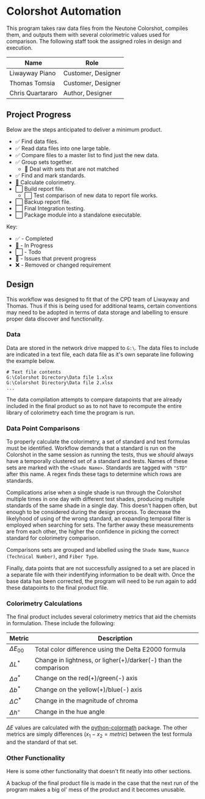 # Colorshot Automation
This program takes raw data files from the Neutone Colorshot, compiles them, and outputs them with several colorimetric values used for comparison. The following staff took the assigned roles in design and execution.

Name | Role
--|--
Liwayway Piano | Customer, Designer
Thomas Tomsia | Customer, Designer
Chris Quartararo | Author, Designer

## Project Progress
Below are the steps anticipated to deliver a minimum product.

- :white_check_mark: Find data files.
- :white_check_mark: Read data files into one large table.
- :white_check_mark: Compare files to a master list to find just the new data.
- :white_check_mark: Group sets together.
    - :large_orange_diamond: Deal with sets that are not matched 
- :white_check_mark: Find and mark standards.
- :large_orange_diamond: Calculate colorimetry.
- :white_large_square: Build report file.
    - :white_large_square: Test comparison of new data to report file works.
- :white_large_square: Backup report file.
- :white_large_square: Final Integration testing.
- :white_large_square: Package module into a standalone executable.

Key:
- :white_check_mark: - Completed
- :large_orange_diamond: - In Progress
- :white_large_square: - Todo
- :red_circle: - Issues that prevent progress
- :x: - Removed or changed requirement

## Design
This workflow was designed to fit that of the CPD team of Liwayway and Thomas. Thus if this is being used for additional teams, certain conventions may need to be adopted in terms of data storage and labelling to ensure proper data discover and functionality.

### Data
Data are stored in the network drive mapped to `G:\`. The data files to include are indicated in a text file, each data file as it's own separate line following the example below.
```
# Text file contents
G:\Colorshot Directory\Data file 1.xlsx
G:\Colorshot Directory\Data file 2.xlsx
...
```

The data compilation attempts to compare datapoints that are already included in the final product so as to not have to recompute the entire library of colorimetry each time the program is run.

### Data Point Comparisons
To properly calculate the colorimetry, a set of standard and test formulas must be identified. Workflow demands that a standard is run on the Colorshot in the same session as running the tests, thus we _should_ always have a temporally clustered set of a standard and tests. Names of these sets are marked with the `<Shade Name>`. Standards are tagged with `"STD"` after this name. A regex finds these tags to determine which rows are standards.

Complications arise when a single shade is run through the Colorshot multiple times in one day with different test shades, producing multiple standards of the same shade in a single day. This doesn't happen often, but enough to be considered during the design process. To decrease the likelyhood of using of the wrong standard, an expanding temporal filter is employed when searching for sets. The farther away these measurements are from each other, the higher the confidence in picking the correct standard for colorimetry comparison.

Comparisons sets are grouped and labelled using the `Shade Name`, `Nuance (Technical Number)`, and `Fiber Type`.

Finally, data points that are not successfully assigned to a set are placed in a separate file with their indentifying information to be dealt with. Once the base data has been corrected, the program will need to be run again to add these datapoints to the final product file.

### Colorimetry Calculations
The final product includes several colorimetry metrics that aid the chemists in formulation. These include the following:

Metric | Description
--|--
$\Delta E_{00}$ | Total color difference using the Delta E2000 formula
$\Delta L^*$ | Change in lightness, or ligher(+)/darker(-) than the comparison
$\Delta a^*$ | Change on the red(+)/green(-) axis
$\Delta b^*$ | Change on the yellow(+)/blue(-) axis
$\Delta C^*$ | Change in the magnitude of chroma
$\Delta h^\circ$ | Change in the hue angle

$\Delta E$ values are calculated with the [python-colormath](https://python-colormath.readthedocs.io/en/latest/) package. The other metrics are simply differences ($x_1-x_2=metric$) between the test formula and the standard of that set.

### Other Functionality
Here is some other functionality that doesn't fit neatly into other sections.

A backup of the final product file is made in the case that the next run of the program makes a big ol' mess of the product and it becomes unusable.